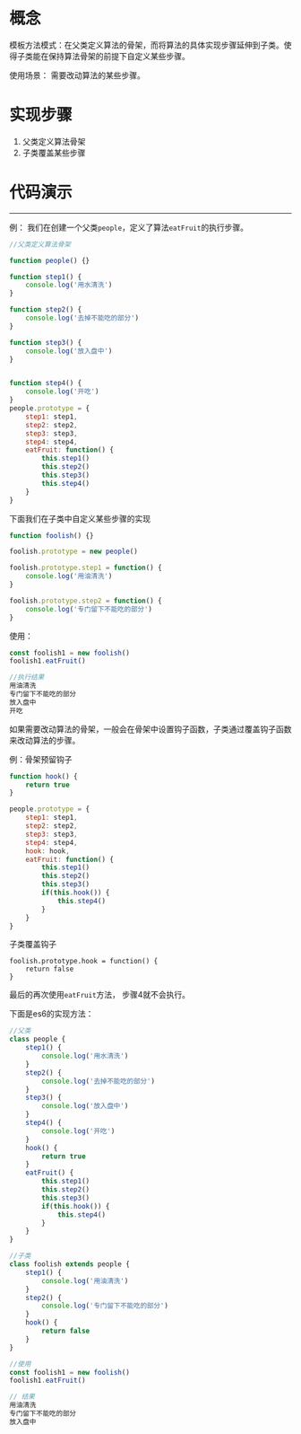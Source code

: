 # 概念
模板方法模式：在父类定义算法的骨架，而将算法的具体实现步骤延伸到子类。使得子类能在保持算法骨架的前提下自定义某些步骤。

使用场景： 需要改动算法的某些步骤。


# 实现步骤 
1. 父类定义算法骨架
2. 子类覆盖某些步骤

# 代码演示
* * *
例：
我们在创建一个父类`people`，定义了算法`eatFruit`的执行步骤。
```js
//父类定义算法骨架

function people() {}

function step1() {
    console.log('用水清洗')
}

function step2() {
    console.log('去掉不能吃的部分')
}

function step3() {
    console.log('放入盘中')
}


function step4() {
    console.log('开吃')
}
people.prototype = {
    step1: step1,
    step2: step2,
    step3: step3,
    step4: step4,
    eatFruit: function() {
        this.step1()
        this.step2()
        this.step3()
        this.step4()
    }
}

```

下面我们在子类中自定义某些步骤的实现
```js
function foolish() {}

foolish.prototype = new people()

foolish.prototype.step1 = function() {
    console.log('用油清洗')
}

foolish.prototype.step2 = function() {
    console.log('专门留下不能吃的部分')
}
```

使用：
```js
const foolish1 = new foolish()
foolish1.eatFruit()

//执行结果
用油清洗
专门留下不能吃的部分
放入盘中
开吃
```

如果需要改动算法的骨架，一般会在骨架中设置钩子函数，子类通过覆盖钩子函数来改动算法的步骤。

例：骨架预留钩子
```js
function hook() {
    return true
}

people.prototype = {
    step1: step1,
    step2: step2,
    step3: step3,
    step4: step4,
    hook: hook,
    eatFruit: function() {
        this.step1()
        this.step2()
        this.step3()
        if(this.hook()) {
            this.step4()
        }
    }
}
```

子类覆盖钩子
```
foolish.prototype.hook = function() {
    return false
}
```

最后的再次使用`eatFruit`方法， 步骤4就不会执行。


下面是es6的实现方法：
```js
//父类
class people {
    step1() {
        console.log('用水清洗')
    }
    step2() {
        console.log('去掉不能吃的部分')
    }
    step3() {
        console.log('放入盘中')
    }
    step4() {
        console.log('开吃')
    }
    hook() {
        return true
    }
    eatFruit() {
        this.step1()
        this.step2()
        this.step3()
        if(this.hook()) {
            this.step4()
        }
    }
}

//子类
class foolish extends people {
    step1() {
        console.log('用油清洗')
    }
    step2() {
        console.log('专门留下不能吃的部分')
    } 
    hook() {
        return false
    }   
}

//使用
const foolish1 = new foolish()
foolish1.eatFruit()

// 结果
用油清洗
专门留下不能吃的部分
放入盘中 
```







